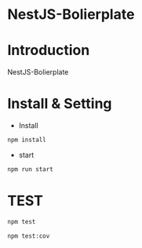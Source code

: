 # NestJS-Bolierplate

# Introduction

NestJS-Bolierplate

# Install & Setting

- Install

```bash
npm install

```

- start

```bash
npm run start
```

# TEST
```bash
npm test

npm test:cov
```